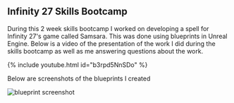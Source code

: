 ## Infinity 27 Skills Bootcamp

During this 2 week skills bootcamp I worked on developing a spell for Infinity 27's game called Samsara. This was done using blueprints in Unreal Engine.
Below is a video of the presentation of the work I did during the skills bootcamp as well as me answering questions about the work.

{% include youtube.html id="b3rpd5NnSDo" %}

Below are screenshots of the blueprints I created

![blueprint screenshot](ji117.github.io/images/i27_1.png)
